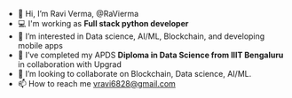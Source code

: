 - 👋 Hi, I’m Ravi Verma, @RaVierma
- 💻 I'm working as **Full stack python developer**
- 👀 I’m interested in Data science, AI/ML, Blockchain, and developing mobile apps
- 🌱 I’ve completed my APDS **Diploma in Data Science from IIIT Bengaluru** in collaboration with Upgrad
- 💞️ I’m looking to collaborate on Blockchain, Data science, AI/ML. 
- 📫 How to reach me vravi6828@gmail.com

<!---
RaVierma/RaVierma is a ✨ special ✨ repository because its `README.md` (this file) appears on your GitHub profile.
You can click the Preview link to take a look at your changes.
--->
